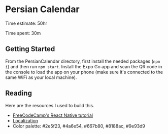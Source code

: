 # Persian Calendar
Time estimate: 50hr

Time spent: 30m

## Getting Started
From the PersianCalendar directory, first install the needed packages (`npm i`)
and then run `npm start`. Install the Expo Go app and scan the QR code in the
console to load the app on your phone (make sure it's connected to the same WiFi
as your local machine).

## Reading
Here are the resources I used to build this.

- [FreeCodeCamp's React Native tutorial](https://www.freecodecamp.org/news/react-native-full-course-android-ios-development/)
- [Localization](https://betterprogramming.pub/creating-a-multi-language-app-in-react-native-9828b138c274)
- Color palette: #2e5f23, #4a6e54, #667b80, #8188ac, #9e93d9
